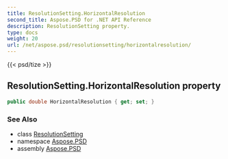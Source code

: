 ```yaml
---
title: ResolutionSetting.HorizontalResolution
second_title: Aspose.PSD for .NET API Reference
description: ResolutionSetting property. 
type: docs
weight: 20
url: /net/aspose.psd/resolutionsetting/horizontalresolution/
---
```

{{< psd/tize >}}
## ResolutionSetting.HorizontalResolution property

```csharp
public double HorizontalResolution { get; set; }
```

### See Also

* class [ResolutionSetting](../)
* namespace [Aspose.PSD](../../resolutionsetting/)
* assembly [Aspose.PSD](../../../)


